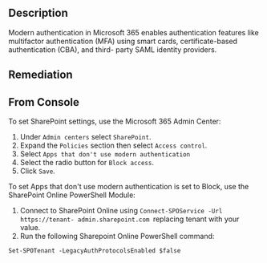 ## Description

Modern authentication in Microsoft 365 enables authentication features like multifactor authentication (MFA) using smart cards, certificate-based authentication (CBA), and third- party SAML identity providers.

## Remediation

## From Console

To set SharePoint settings, use the Microsoft 365 Admin Center:

1. Under `Admin centers` select `SharePoint`.
2. Expand the `Policies` section then select `Access control`.
3. Select `Apps that don't use modern authentication`
4. Select the radio button for `Block access`.
5. Click `Save`.

To set Apps that don't use modern authentication is set to Block, use the SharePoint Online PowerShell Module:

1. Connect to SharePoint Online using `Connect-SPOService -Url https://tenant- admin.sharepoint.com `replacing tenant with your value.
2. Run the following Sharepoint Online PowerShell command:

```
Set-SPOTenant -LegacyAuthProtocolsEnabled $false
```
